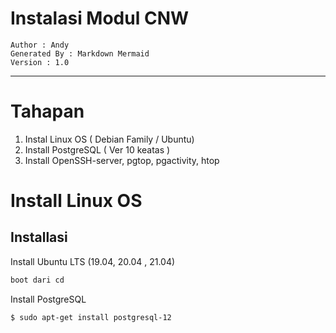# Instalasi Modul CNW

	Author : Andy
	Generated By : Markdown Mermaid
	Version : 1.0


---   
# Tahapan

1. Instal Linux OS ( Debian Family / Ubuntu)
2. Install PostgreSQL ( Ver 10 keatas )
3. Install OpenSSH-server, pgtop, pgactivity, htop


# Install Linux OS

## Installasi

Install Ubuntu LTS (19.04, 20.04 , 21.04)
```bash
boot dari cd
```

Install PostgreSQL
```bash
$ sudo apt-get install postgresql-12
```



<!--stackedit_data:
eyJoaXN0b3J5IjpbLTE0NDU3NTgzMTAsMTM2ODY3MDA0OSwtMT
A5NzI5MTc2NV19
-->